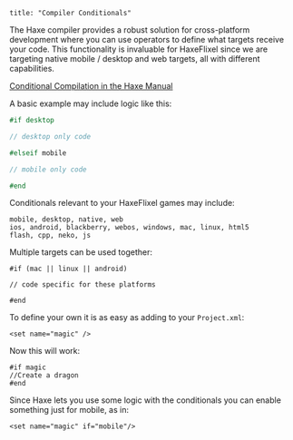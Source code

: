 ```
title: "Compiler Conditionals"
```

The Haxe compiler provides a robust solution for cross-platform development where you can use operators to define what targets receive your code. This functionality is invaluable for HaxeFlixel since we are targeting native mobile / desktop and web targets, all with different capabilities.

[Conditional Compilation in the Haxe Manual](https://haxe.org/manual/lf-condition-compilation.html)

A basic example may include logic like this:

``` haxe
#if desktop

// desktop only code

#elseif mobile

// mobile only code

#end
```
Conditionals relevant to your HaxeFlixel games may include:

```
mobile, desktop, native, web
ios, android, blackberry, webos, windows, mac, linux, html5
flash, cpp, neko, js
```
Multiple targets can be used together:


```
#if (mac || linux || android)

// code specific for these platforms

#end
```

To define your own it is as easy as adding to your ```Project.xml```:

```
<set name="magic" />
```

Now this will work:

```
#if magic
//Create a dragon
#end
```

Since Haxe lets you use some logic with the conditionals you can enable something just for mobile, as in:

```
<set name="magic" if="mobile"/>
```
